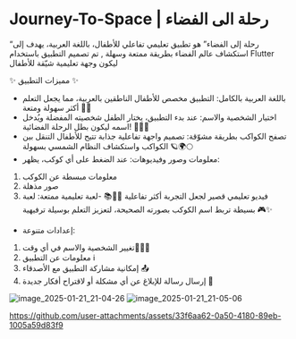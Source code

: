 ﻿# Journey-To-Space | رحلة الى الفضاء
 “رحلة إلى الفضاء” هو تطبيق تعليمي تفاعلي للأطفال، باللغة العربية، يهدف إلى استكشاف عالم الفضاء بطريقة ممتعة وسهلة , تم تصميم التطبيق باستخدام Flutter ليكون وجهة تعليمية شيّقة للأطفال

✨ مميزات التطبيق ✨
  - باللغة العربية بالكامل:
 التطبيق مخصص للأطفال الناطقين بالعربية، مما يجعل التعلم أكثر سهولة ومتعة 📝🌟
  - اختيار الشخصية والاسم:
 عند بدء التطبيق، يختار الطفل شخصيته المفضلة ويُدخل اسمه ليكون بطل الرحلة الفضائية! 🧑‍🚀🌟
 - تصفح الكواكب بطريقة مشوّقة:
تصميم واجهة تفاعلية جذابة تتيح للأطفال التنقل بين الكواكب واستكشاف النظام الشمسي بسهولة 🪐🌍🌕
 - معلومات وصور وفيديوهات:
عند الضغط على أي كوكب، يظهر:
 1. معلومات مبسطة عن الكوكب
 2. صور مذهلة
 3. فيديو تعليمي قصير لجعل التجربة أكثر تفاعلية 🎥📸📚
 -لعبة تعليمية ممتعة:
 لعبة بسيطة تربط اسم الكوكب بصورته الصحيحة، لتعزيز التعلم بوسيلة ترفيهية 🎮✨
 - إعدادات متنوعة:
 1. تغيير الشخصية والاسم في أي وقت👩‍🚀🔄
 2. معلومات عن التطبيق ℹ️
 3. إمكانية مشاركة التطبيق مع الأصدقاء 📤
 4. إرسال رسالة للإبلاغ عن أي مشكلة أو لاقتراح أفكار جديدة 💌

![image_2025-01-21_21-04-26](https://github.com/user-attachments/assets/7a559138-379e-4980-b91a-892c069c8859) ![image_2025-01-21_21-05-06](https://github.com/user-attachments/assets/9942a048-7f01-4ce9-bf4f-8502f4a6ac6a)




https://github.com/user-attachments/assets/33f6aa62-0a50-4180-89eb-1005a59d83f9

